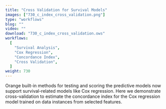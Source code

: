 ```yaml
---
title: "Cross Validation for Survival Models"
images: ["730_c_index_cross_validation.png"]
type: "workflows"
blog: ""
video: ""
download: "730_c_index_cross_validation.ows"
workflows:
  [
    "Survival Analysis",
    "Cox Regression",
    "Concordance Index",
    "Cross Validation",
  ]
weight: 730
---
```


Orange built-in methods for testing and scoring the predictive models now support survival-related models like Cox regression. Here we demonstrate cross-validation to estimate the concordance index for the Cox regression model trained on data instances from selected features.
